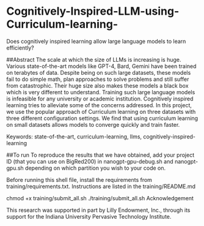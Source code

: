 # Cognitively-Inspired-LLM-using-Curriculum-learning-
Does cognitively inspired learning allow large language models to learn efficiently?

##Abstract
The scale at which the size of LLMs is increasing is huge. Various state-of-the-art models like GPT-4, Bard, Gemini have been trained on terabytes of data. Despite being on such large datasets, these models fail to do simple math, plan approaches to solve problems and still suffer from catastrophic. Their huge size also makes these models a black box which is very different to understand. Training such large language models is infeasible for any university or academic institution. Cognitively inspired learning tries to alleviate some of the concerns addressed. In this project, we use the popular approach of Curriculum learning on three datasets with three different configuration settings. We find that using curriculum learning on small datasets allows models to converge quickly and train faster.

Keywords: state-of-the-art, curriculum-learning, llms, cognitively-inspired-learning

##To run
To reproduce the results that we have obtained, add your project ID (that you can use on BigRed200) in nanogpt-gpu-debug.sh and nanogpt-gpu.sh depending on which partition you wish to your code on.

Before running this shell file, install the requirements from training/requirements.txt. Instructions are listed in the training/README.md

chmod +x training/submit_all.sh
./training/submit_all.sh
Acknowledgement

This research was supported in part by Lilly Endowment, Inc., through its support for the Indiana University Pervasive Technology Institute.
